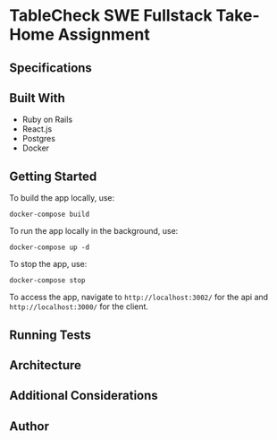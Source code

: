 # TableCheck SWE Fullstack Take-Home Assignment

## Specifications


## Built With
- Ruby on Rails
- React.js
- Postgres
- Docker

## Getting Started
To build the app locally, use:
```
docker-compose build
```

To run the app locally in the background, use:
```
docker-compose up -d
```

To stop the app, use:
```
docker-compose stop
```

To access the app, navigate to `http://localhost:3002/` for the api and `http://localhost:3000/` for the client.


## Running Tests

## Architecture

## Additional Considerations

## Author